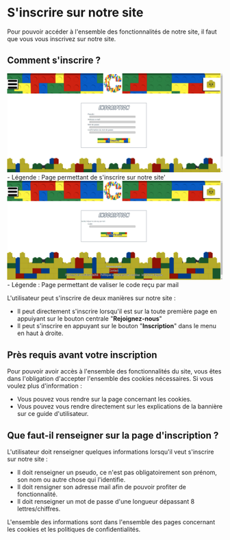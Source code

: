 # S'inscrire sur notre site

Pour pouvoir accéder à l'ensemble des fonctionnalités de notre site, il faut que vous vous inscrivez sur notre site.

## Comment s'inscrire ?

<img src="../../img/InscrireUtilisateur1.png" alt="InscrireUtilisateur1" width="800px">
<!-- ![Page permettant de s'inscrire sur notre site'](../../img/InscrireUtilisateur1.png) -->
- Légende : Page permettant de s'inscrire sur notre site'

<img src="../../img/InscrireUtilisateur2.png" alt="InscrireUtilisateur2" width="800px">
<!-- ![Page permettant de valiser le code reçu par mail](../../img/InscrireUtilisateur2.png) -->
- Légende : Page permettant de valiser le code reçu par mail

L'utilisateur peut s'inscrire de deux manières sur notre site :

- Il peut directement s'inscrire lorsqu'il est sur la toute première page en appuiyant sur le bouton centrale "**Rejoignez-nous**"
- Il peut s'inscrire en appuyant sur le bouton "**Inscription**" dans le menu en haut à droite.

## Près requis avant votre inscription

Pour pouvoir avoir accès à l'ensemble des fonctionnalités du site, vous êtes dans l'obligation d'accepter l'ensemble des cookies nécessaires.
Si vous voulez plus d'information :

- Vous pouvez vous rendre sur la page concernant les cookies.
- Vous pouvez vous rendre directement sur les explications de la bannière sur ce guide d'utilisateur.

## Que faut-il renseigner sur la page d'inscription ?

L'utilisateur doit renseigner quelques informations lorsqu'il veut s'inscrire sur notre site :

- Il doit renseigner un pseudo, ce n'est pas obligatoirement son prénom, son nom ou autre chose qui l'identifie.
- Il doit rensigner son adresse mail afin de pouvoir profiter de fonctionnalité.
- Il doit renseigner un mot de passe d'une longueur dépassant 8 lettres/chiffres.

L'ensemble des informations sont dans l'ensemble des pages concernant les cookies et les politiques de confidentialités.
